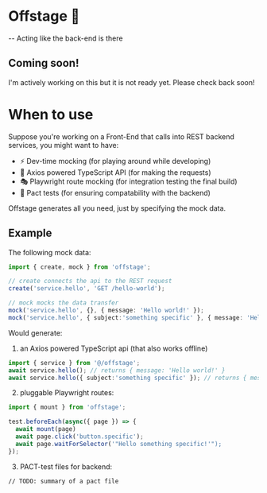 # Offstage 🔦
-- Acting like the back-end is there

## Coming soon!
I'm actively working on this but it is not ready yet. Please check back soon!

# When to use

Suppose you're working on a Front-End that calls into REST backend services, you might want to have:
- ⚡️ Dev-time mocking (for playing around while developing)
- 🚀 Axios powered TypeScript API (for making the requests)
- 🎭 Playwright route mocking (for integration testing the final build)
- 🤝 Pact tests (for ensuring compatability with the backend)

Offstage generates all you need, just by specifying the mock data.

## Example

The following mock data:
```ts
import { create, mock } from 'offstage';

// create connects the api to the REST request
create('service.hello', 'GET /hello-world');

// mock mocks the data transfer
mock('service.hello', {}, { message: 'Hello world!' });
mock('service.hello', { subject:'something specific' }, { message: 'Hello something specific!' });
```

Would generate:

1. an Axios powered TypeScript api (that also works offline)
```ts
import { service } from '@/offstage';
await service.hello(); // returns { message: 'Hello world!' }
await service.hello({ subject:'something specific' }); // returns { message: 'Hello something specific!' }

```

2. pluggable Playwright routes:
```ts
import { mount } from 'offstage';

test.beforeEach(async({ page }) => {
  await mount(page)
  await page.click('button.specific');
  await page.waitForSelector('"Hello something specific!'");
});
```
3. PACT-test files for backend:
```
// TODO: summary of a pact file

```

